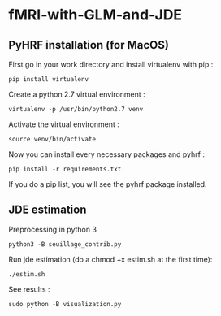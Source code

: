 # fMRI-with-GLM-and-JDE

## PyHRF installation (for MacOS)

First go in your work directory and install virtualenv with pip :

~~~~~~~~~~~~~~~~~~~~~~~~~~~~~~~~~~~~~~~~~~~~~~~~~~~~~~~~~~~~~~~~~~~~~~~~~~~~~~~~
pip install virtualenv
~~~~~~~~~~~~~~~~~~~~~~~~~~~~~~~~~~~~~~~~~~~~~~~~~~~~~~~~~~~~~~~~~~~~~~~~~~~~~~~~

Create a python 2.7 virtual environment :

~~~~~~~~~~~~~~~~~~~~~~~~~~~~~~~~~~~~~~~~~~~~~~~~~~~~~~~~~~~~~~~~~~~~~~~~~~~~~~~~
virtualenv -p /usr/bin/python2.7 venv
~~~~~~~~~~~~~~~~~~~~~~~~~~~~~~~~~~~~~~~~~~~~~~~~~~~~~~~~~~~~~~~~~~~~~~~~~~~~~~~~

Activate the virtual environment :

~~~~~~~~~~~~~~~~~~~~~~~~~~~~~~~~~~~~~~~~~~~~~~~~~~~~~~~~~~~~~~~~~~~~~~~~~~~~~~~~
source venv/bin/activate
~~~~~~~~~~~~~~~~~~~~~~~~~~~~~~~~~~~~~~~~~~~~~~~~~~~~~~~~~~~~~~~~~~~~~~~~~~~~~~~~

Now you can install every necessary packages and pyhrf :

~~~~~~~~~~~~~~~~~~~~~~~~~~~~~~~~~~~~~~~~~~~~~~~~~~~~~~~~~~~~~~~~~~~~~~~~~~~~~~~~
pip install -r requirements.txt
~~~~~~~~~~~~~~~~~~~~~~~~~~~~~~~~~~~~~~~~~~~~~~~~~~~~~~~~~~~~~~~~~~~~~~~~~~~~~~~~

If you do a pip list, you will see the pyhrf package installed.

## JDE estimation

Preprocessing in python 3

~~~~~~~~~~~~~~~~~~~~~~~~~~~~~~~~~~~~~~~~~~~~~~~~~~~~~~~~~~~~~~~~~~~~~~~~~~~~~~~~
python3 -B seuillage_contrib.py
~~~~~~~~~~~~~~~~~~~~~~~~~~~~~~~~~~~~~~~~~~~~~~~~~~~~~~~~~~~~~~~~~~~~~~~~~~~~~~~~

Run jde estimation (do a chmod +x estim.sh at the first time):

~~~~~~~~~~~~~~~~~~~~~~~~~~~~~~~~~~~~~~~~~~~~~~~~~~~~~~~~~~~~~~~~~~~~~~~~~~~~~~~~
./estim.sh
~~~~~~~~~~~~~~~~~~~~~~~~~~~~~~~~~~~~~~~~~~~~~~~~~~~~~~~~~~~~~~~~~~~~~~~~~~~~~~~~

See results :

~~~~~~~~~~~~~~~~~~~~~~~~~~~~~~~~~~~~~~~~~~~~~~~~~~~~~~~~~~~~~~~~~~~~~~~~~~~~~~~~
sudo python -B visualization.py
~~~~~~~~~~~~~~~~~~~~~~~~~~~~~~~~~~~~~~~~~~~~~~~~~~~~~~~~~~~~~~~~~~~~~~~~~~~~~~~~
